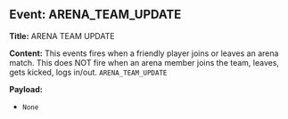 ## Event: ARENA_TEAM_UPDATE

**Title:** ARENA TEAM UPDATE

**Content:**
This events fires when a friendly player joins or leaves an arena match. This does NOT fire when an arena member joins the team, leaves, gets kicked, logs in/out.
`ARENA_TEAM_UPDATE`

**Payload:**
- `None`